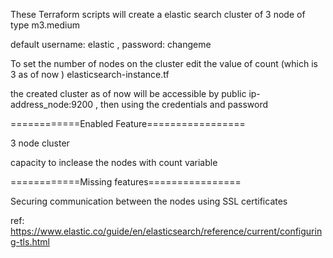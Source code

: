 These Terraform scripts will create a elastic search cluster of 3 node of type m3.medium 

default username: elastic , password: changeme 

To set the number of nodes on the cluster edit the value of count (which is 3 as of now ) elasticsearch-instance.tf

the created cluster as of now will be accessible by public ip-address_node:9200 , then using the credentials and password

============Enabled Feature=================

3 node cluster

capacity to inclease the nodes with count variable


============Missing features================

Securing communication between the nodes using SSL certificates 

ref: https://www.elastic.co/guide/en/elasticsearch/reference/current/configuring-tls.html

